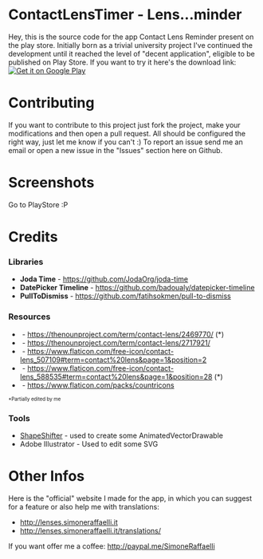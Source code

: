 # ContactLensTimer - Lens...minder
Hey, this is the source code for the app Contact Lens Reminder present on the play store. Initially born as a trivial university project I've continued the development until it reached the level of "decent application", eligible to be published on Play Store.
If you want to try it here's the download link: 
<a href='https://play.google.com/store/apps/details?id=com.raffinato.contactlensreminder&pcampaignid=MKT-Other-global-all-co-prtnr-py-PartBadge-Mar2515-1'><img alt='Get it on Google Play' src='https://play.google.com/intl/en_us/badges/images/generic/en_badge_web_generic.png'/></a>

# Contributing
If you want to contribute to this project just fork the project, make your modifications and then open a pull request. All should be configured the right way, just let me know if you can't :)
To report an issue send me an email or open a new issue in the "Issues" section here on Github.

# Screenshots
Go to PlayStore :P

# Credits
### Libraries
* <b>Joda Time</b> - https://github.com/JodaOrg/joda-time
* <b>DatePicker Timeline</b> - https://github.com/badoualy/datepicker-timeline
* <b>PullToDismiss</b> - https://github.com/fatihsokmen/pull-to-dismiss
### Resources
* <img></img> - https://thenounproject.com/term/contact-lens/2469770/ (*)
* <img></img> - https://thenounproject.com/term/contact-lens/2717921/
* <img></img> - https://www.flaticon.com/free-icon/contact-lens_507109#term=contact%20lens&page=1&position=2
* <img></img> - https://www.flaticon.com/free-icon/contact-lens_588535#term=contact%20lens&page=1&position=28 (*)
* <img></img> - https://www.flaticon.com/packs/countricons

<sub><sup>*Partially edited by me<sub><sup>

### Tools
* <a href="https://shapeshifter.design/">ShapeShifter</a> - used to create some AnimatedVectorDrawable
* Adobe Illustrator - Used to edit some SVG
  
# Other Infos
Here is the "official" website I made for the app, in which you can suggest for a feature or also help me with translations:
* http://lenses.simoneraffaelli.it
* http://lenses.simoneraffaelli.it/translations/

If you want offer me a coffee: http://paypal.me/SimoneRaffaelli

  

